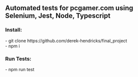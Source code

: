 <h2>Automated tests for pcgamer.com using Selenium, Jest, Node, Typescript </h2>

<h3>Install:</h3>
- git clone https://github.com/derek-hendricks/final_project <br/>
- npm i 

<h3>Run Tests:</h3>
- npm run test
